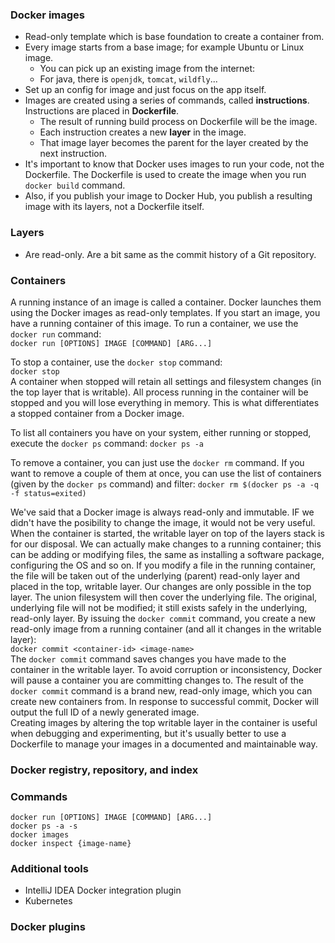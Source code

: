 ### Docker images

* Read-only template which is base foundation to create a container from.
* Every image starts from a base image; for example Ubuntu or Linux image.
  * You can pick up an existing image from the internet:
  * For java, there is `openjdk`, `tomcat`, `wildfly`...
* Set up an config for image and just focus on the app itself.
* Images are created using a series of commands, called **instructions**. Instructions are placed in **Dockerfile**.
  * The result of running build process on Dockerfile will be the image.
  * Each instruction creates a new **layer** in the image.
  * That image layer becomes the parent for the layer created by the next instruction.
* It's important to know that Docker uses images to run your code, not the Dockerfile. The Dockerfile is used to create
the image when you run `docker build` command.
* Also, if you publish your image to Docker Hub, you publish a resulting image with its layers, not a Dockerfile itself.

### Layers

* Are read-only. Are a bit same as the commit history of a Git repository.

### Containers

A running instance of an image is called a container. Docker launches them using the Docker images as read-only 
templates. If you start an image, you have a running container of this image. To run a container, we use the 
`docker run` command:  
`docker run [OPTIONS] IMAGE [COMMAND] [ARG...]`  

To stop a container, use the `docker stop` command:  
`docker stop`  
A container when stopped will retain all settings and filesystem changes (in the top layer that is writable). All 
process running in the container will be stopped and you will lose everything in memory. This is what differentiates a 
stopped container from a Docker image.

To list all containers you have on your system, either running or stopped, execute the `docker ps` command:
`docker ps -a`

To remove a container, you can just use the `docker rm` command. If you want to remove a couple of them at once, you can
use the list of containers (given by the `docker ps` command) and filter:
`docker rm $(docker ps -a -q -f status=exited)`

We've said that a Docker image is always read-only and immutable. IF we didn't have the posibility to change the image,
it would not be very useful. When the container is started, the writable layer on top of the layers stack is for our
disposal. We can actually make changes to a running container; this can be adding or modifying files, the same as
installing a software package, configuring the OS and so on. If you modify a file in the running container, the file
will be taken out of the underlying (parent) read-only layer and placed in the top, writable layer. Our changes are only
possible in the top layer. The union filesystem will then cover the underlying file. The original, underlying file will
not be modified; it still exists safely in the underlying, read-only layer. By issuing the 
`docker commit` command, you create a new read-only image from a running container (and all it changes
in the writable layer):  
`docker commit <container-id> <image-name>`  
The `docker commit` command saves changes you have made to the container in the writable layer. To avoid corruption or
inconsistency, Docker will pause a container you are committing changes to. The result of the `docker commit` command is
a brand new, read-only image, which you can create new containers from. In response to successful commit, Docker will
output the full ID of a newly generated image.  
Creating images by altering the top writable layer in the container is useful when debugging and experimenting, but it's
usually better to use a Dockerfile to manage your images in a documented and maintainable way.

### Docker registry, repository, and index

### Commands
`docker run [OPTIONS] IMAGE [COMMAND] [ARG...]`  
`docker ps -a -s`  
`docker images`  
`docker inspect {image-name}`  

### Additional tools
* IntelliJ IDEA Docker integration plugin
* Kubernetes

### Docker plugins